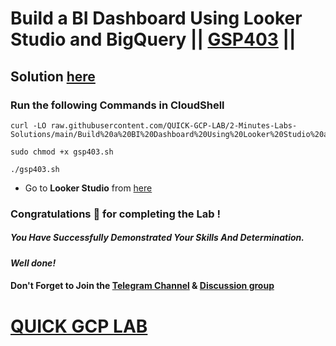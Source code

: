 # Build a BI Dashboard Using Looker Studio and BigQuery || [GSP403](https://www.cloudskillsboost.google/focuses/5538?parent=catalog) ||

## Solution [here]()

### Run the following Commands in CloudShell

```
curl -LO raw.githubusercontent.com/QUICK-GCP-LAB/2-Minutes-Labs-Solutions/main/Build%20a%20BI%20Dashboard%20Using%20Looker%20Studio%20and%20BigQuery/gsp403.sh

sudo chmod +x gsp403.sh

./gsp403.sh
```

* Go to **Looker Studio** from [here](https://datastudio.google.com/)

### Congratulations 🎉 for completing the Lab !

##### *You Have Successfully Demonstrated Your Skills And Determination.*

#### *Well done!*

#### Don't Forget to Join the [Telegram Channel](https://t.me/quickgcplab) & [Discussion group](https://t.me/quickgcplabchats)

# [QUICK GCP LAB](https://www.youtube.com/@quickgcplab)